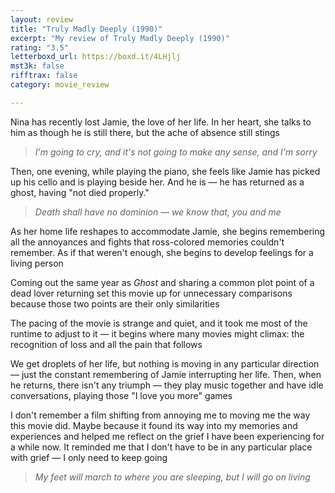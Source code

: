 ```yaml
---
layout: review
title: "Truly Madly Deeply (1990)"
excerpt: "My review of Truly Madly Deeply (1990)"
rating: "3.5"
letterboxd_url: https://boxd.it/4LHjlj
mst3k: false
rifftrax: false
category: movie_review

---
```


Nina has recently lost Jamie, the love of her life. In her heart, she talks to him as though he is still there, but the ache of absence still stings

<blockquote><i>I'm going to cry, and it's not going to make any sense, and I'm sorry</i></blockquote>Then, one evening, while playing the piano, she feels like Jamie has picked up his cello and is playing beside her. And he is — he has returned as a ghost, having "not died properly."

<blockquote><i>Death shall have no dominion — we know that, you and me</i></blockquote>As her home life reshapes to accommodate Jamie, she begins remembering all the annoyances and fights that ross-colored memories couldn't remember. As if that weren't enough, she begins to develop feelings for a living person

Coming out the same year as <i>Ghost</i> and sharing a common plot point of a dead lover returning set this movie up for unnecessary comparisons because those two points are their only similarities

The pacing of the movie is strange and quiet, and it took me most of the runtime to adjust to it — it begins where many movies might climax: the recognition of loss and all the pain that follows

We get droplets of her life, but nothing is moving in any particular direction — just the constant remembering of Jamie interrupting her life. Then, when he returns, there isn't any triumph — they play music together and have idle conversations, playing those "I love you more" games

I don't remember a film shifting from annoying me to moving me the way this movie did. Maybe because it found its way into my memories and experiences and helped me reflect on the grief I have been experiencing for a while now. It reminded me that I don't have to be in any particular place with grief — I only need to keep going

<blockquote><i>My feet will march to where you are sleeping, but I will go on living</i></blockquote>